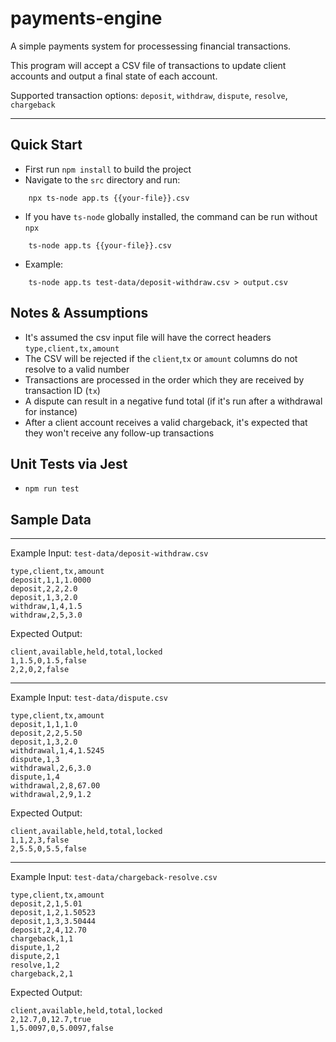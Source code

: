 # payments-engine

A simple payments system for processessing financial transactions.

This program will accept a CSV file of transactions to update client accounts and output a final state of each account.

Supported transaction options: `deposit`, `withdraw`, `dispute`, `resolve`, `chargeback`

---

## Quick Start

- First run `npm install` to build the project
- Navigate to the `src` directory and run:

```
    npx ts-node app.ts {{your-file}}.csv
```

- If you have `ts-node` globally installed, the command can be run without `npx`

```
    ts-node app.ts {{your-file}}.csv
```

- Example:

```
    ts-node app.ts test-data/deposit-withdraw.csv > output.csv
```

## Notes & Assumptions

- It's assumed the csv input file will have the correct headers `type,client,tx,amount`
- The CSV will be rejected if the `client`,`tx` or `amount` columns do not resolve to a valid number
- Transactions are processed in the order which they are received by transaction ID (`tx`)
- A dispute can result in a negative fund total (if it's run after a withdrawal for instance)
- After a client account receives a valid chargeback, it's expected that they won't receive any follow-up transactions

## Unit Tests via Jest

- `npm run test`

## Sample Data

---

Example Input: `test-data/deposit-withdraw.csv`

```
type,client,tx,amount
deposit,1,1,1.0000
deposit,2,2,2.0
deposit,1,3,2.0
withdraw,1,4,1.5
withdraw,2,5,3.0
```

Expected Output:

```
client,available,held,total,locked
1,1.5,0,1.5,false
2,2,0,2,false
```

---

Example Input: `test-data/dispute.csv`

```
type,client,tx,amount
deposit,1,1,1.0
deposit,2,2,5.50
deposit,1,3,2.0
withdrawal,1,4,1.5245
dispute,1,3
withdrawal,2,6,3.0
dispute,1,4
withdrawal,2,8,67.00
withdrawal,2,9,1.2
```

Expected Output:

```
client,available,held,total,locked
1,1,2,3,false
2,5.5,0,5.5,false
```

---

Example Input: `test-data/chargeback-resolve.csv`

```
type,client,tx,amount
deposit,2,1,5.01
deposit,1,2,1.50523
deposit,1,3,3.50444
deposit,2,4,12.70
chargeback,1,1
dispute,1,2
dispute,2,1
resolve,1,2
chargeback,2,1
```

Expected Output:

```
client,available,held,total,locked
2,12.7,0,12.7,true
1,5.0097,0,5.0097,false
```
